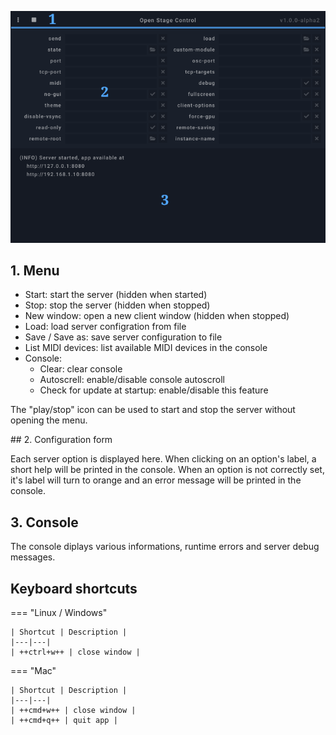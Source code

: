 ![](../../img/screenshots/launcher.png)

## 1. Menu

- Start: start the server (hidden when started)
- Stop: stop the server (hidden when stopped)
- New window: open a new client window (hidden when stopped)
- Load: load server configration from file
- Save / Save as: save server configuration to file
- List MIDI devices: list available MIDI devices in the console
- Console:
    - Clear: clear console
    - Autoscrell: enable/disable console autoscroll
    - Check for update at startup: enable/disable this feature


The "play/stop" icon can be used to start and stop the server without opening the menu.

## 2. Configuration form

Each server option is displayed here. When clicking on an option's label, a short help will be printed in the console. When an option is not correctly set, it's label will turn to orange and an error message will be printed in the console.

## 3. Console

The console diplays various informations, runtime errors and server debug messages.

## Keyboard shortcuts

=== "Linux / Windows"

    | Shortcut | Description |
    |---|---|
    | ++ctrl+w++ | close window |

=== "Mac"

    | Shortcut | Description |
    |---|---|
    | ++cmd+w++ | close window |
    | ++cmd+q++ | quit app |
